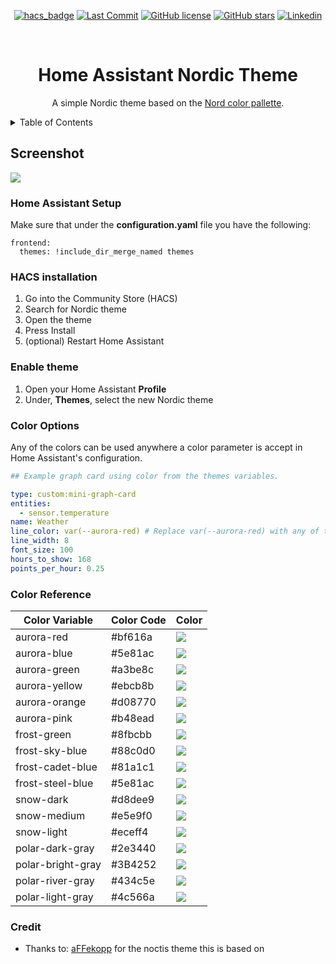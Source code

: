 <!-- PROJECT SHIELDS -->
<div align="center">

[![hacs_badge](https://img.shields.io/badge/HACS-Default-41BDF5.svg?style=for-the-badge)](https://github.com/hacs/integration) [![Last Commit](https://img.shields.io/github/last-commit/coltondick/nordic-theme-main?style=for-the-badge)](https://github.com/coltondick/nordic-theme-main/commits/main) [![GitHub license](https://img.shields.io/github/license/coltondick/nordic-theme-main?style=for-the-badge)](https://github.com/coltondick/nordic-theme-main/blob/main/LICENSE) [![GitHub stars](https://img.shields.io/github/stars/coltondick/nordic-theme-main?style=for-the-badge)](https://github.com/coltondick/nordic-theme-main/stargazers) [![Linkedin](https://img.shields.io/badge/LinkedIn-2E3440?style=for-the-badge&logo=linkedin&logoColor=white)](https://www.linkedin.com/in/coltdi)

</div>

<!-- PROJECT LOGO -->
<br />
<div align="center">

  <h1 align="center">Home Assistant Nordic Theme</h1>

  <p align="center">
     A simple Nordic theme based on the <a href="https://www.nordtheme.com/docs/colors-and-palettes">Nord color pallette</a>.
    <br />
  </p>
</div>

<!-- TABLE OF CONTENTS -->
<details>
  <summary>Table of Contents</summary>
  <ol>
    <li>
      <a href="#screenshot">Screenshot</a>
    </li>
    <li>
      <a href="#home-assistant-setup">Home Assistant Setup</a>
    </li>
    <li><a href="#hacs-installation">HACS installation</a></li>
    <li><a href="#enable-theme">Enable theme</a></li>
    <li><a href="#color-options">Color Options</a></li>
    <li><a href="#color-reference">Color Reference</a></li>
    <li><a href="#credit">Credit</a></li>
  </ol>
</details>

## Screenshot

![](images/nordic-screenshot.png)

### Home Assistant Setup

Make sure that under the **configuration.yaml** file you have the following:

```
frontend:
  themes: !include_dir_merge_named themes
```

### HACS installation

1. Go into the Community Store (HACS)
2. Search for Nordic theme
3. Open the theme
4. Press Install
5. (optional) Restart Home Assistant

### Enable theme

1. Open your Home Assistant **Profile**
2. Under, **Themes**, select the new Nordic theme

### Color Options

Any of the colors can be used anywhere a color parameter is accept in Home Assistant's configuration.

```yaml
## Example graph card using color from the themes variables.

type: custom:mini-graph-card
entities:
  - sensor.temperature
name: Weather
line_color: var(--aurora-red) # Replace var(--aurora-red) with any of the color variables listed below. ex. var(--snow-dark)
line_width: 8
font_size: 100
hours_to_show: 168
points_per_hour: 0.25
```

### Color Reference

| Color Variable    | Color Code | Color                                          |
| ----------------- | ---------- | ---------------------------------------------- |
| aurora-red        | #bf616a    | ![](https://readme-swatches.vercel.app/bf616a) |
| aurora-blue       | #5e81ac    | ![](https://readme-swatches.vercel.app/5e81ac) |
| aurora-green      | #a3be8c    | ![](https://readme-swatches.vercel.app/a3be8c) |
| aurora-yellow     | #ebcb8b    | ![](https://readme-swatches.vercel.app/ebcb8b) |
| aurora-orange     | #d08770    | ![](https://readme-swatches.vercel.app/d08770) |
| aurora-pink       | #b48ead    | ![](https://readme-swatches.vercel.app/b48ead) |
| frost-green       | #8fbcbb    | ![](https://readme-swatches.vercel.app/8fbcbb) |
| frost-sky-blue    | #88c0d0    | ![](https://readme-swatches.vercel.app/88c0d0) |
| frost-cadet-blue  | #81a1c1    | ![](https://readme-swatches.vercel.app/81a1c1) |
| frost-steel-blue  | #5e81ac    | ![](https://readme-swatches.vercel.app/5e81ac) |
| snow-dark         | #d8dee9    | ![](https://readme-swatches.vercel.app/d8dee9) |
| snow-medium       | #e5e9f0    | ![](https://readme-swatches.vercel.app/e5e9f0) |
| snow-light        | #eceff4    | ![](https://readme-swatches.vercel.app/eceff4) |
| polar-dark-gray   | #2e3440    | ![](https://readme-swatches.vercel.app/2e3440) |
| polar-bright-gray | #3B4252    | ![](https://readme-swatches.vercel.app/3B4252) |
| polar-river-gray  | #434c5e    | ![](https://readme-swatches.vercel.app/434c5e) |
| polar-light-gray  | #4c566a    | ![](https://readme-swatches.vercel.app/4c566a) |

### Credit

- Thanks to: [aFFekopp](https://github.com/aFFekopp/noctis) for the noctis theme this is based on
